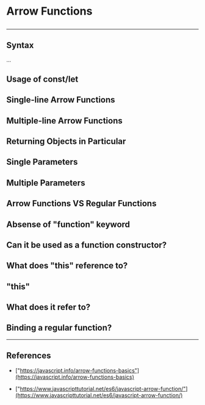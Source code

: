 # Arrow Functions

## 

---

## Syntax

...

## Usage of const/let

## Single-line Arrow Functions

## Multiple-line Arrow Functions

## Returning Objects in Particular

## Single Parameters

## Multiple Parameters

## Arrow Functions VS Regular Functions

## Absense of "function" keyword

## Can it be used as a function constructor?

## What does "this" reference to?

## "this"

## What does it refer to?

## Binding a regular function?

---

## References

- ["https://javascript.info/arrow-functions-basics"](https://javascript.info/arrow-functions-basics)

- ["https://www.javascripttutorial.net/es6/javascript-arrow-function/"](https://www.javascripttutorial.net/es6/javascript-arrow-function/)
